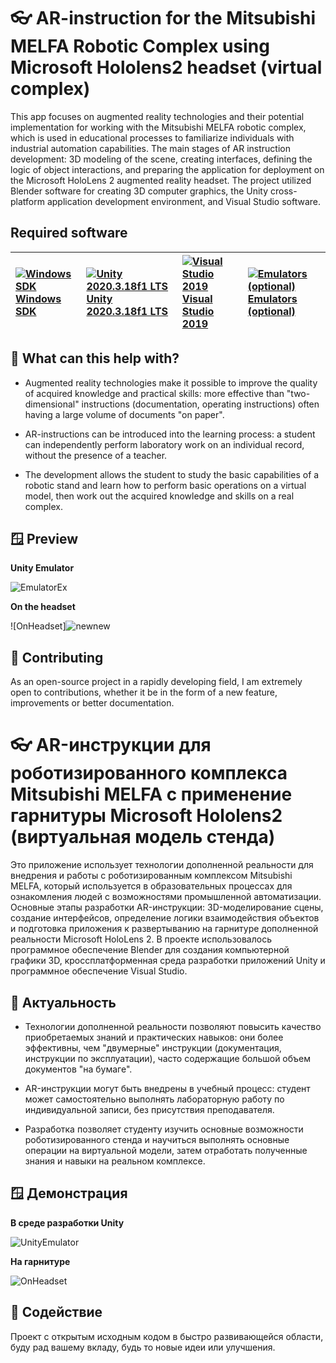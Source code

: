 # 👓 AR-instruction for the Mitsubishi MELFA Robotic Complex using Microsoft Hololens2 headset (virtual complex)

This app focuses on augmented reality technologies and their potential implementation for working with the Mitsubishi MELFA robotic complex, which is used in educational processes to familiarize individuals with industrial automation capabilities. The main stages of AR instruction development: 3D modeling of the scene, creating interfaces, defining the logic of object interactions, and preparing the application for deployment on the Microsoft HoloLens 2 augmented reality headset. The project utilized Blender software for creating 3D computer graphics, the Unity cross-platform application development environment, and Visual Studio software.

## Required software
| [![Windows SDK](https://docs.microsoft.com/windows/mixed-reality/mrtk-unity/features/images/MRTK170802_Short_17.png)](https://developer.microsoft.com/windows/downloads/windows-10-sdk) [Windows SDK](https://developer.microsoft.com/windows/downloads/windows-10-sdk)| [![Unity 2020.3.18f1 LTS](https://docs.microsoft.com/windows/mixed-reality/mrtk-unity/features/images/MRTK170802_Short_18.png)](https://unity3d.com/get-unity/download/archive) [Unity 2020.3.18f1 LTS](https://unity3d.com/get-unity/download/archive)| [![Visual Studio 2019](https://docs.microsoft.com/windows/mixed-reality/mrtk-unity/features/images/MRTK170802_Short_19.png)](http://dev.windows.com/downloads) [Visual Studio 2019](http://dev.windows.com/downloads)| [![Emulators (optional)](https://docs.microsoft.com/windows/mixed-reality/mrtk-unity/features/images/MRTK170802_Short_20.png)](https://docs.microsoft.com/windows/mixed-reality/using-the-hololens-emulator) [Emulators (optional)](https://docs.microsoft.com/windows/mixed-reality/using-the-hololens-emulator)|
| :--- | :--- | :--- | :--- |

## 🤖 What can this help with?

* Augmented reality technologies make it possible to improve the quality of acquired knowledge and practical skills: more effective than "two-dimensional" instructions (documentation, operating instructions) often having a large volume of documents "on paper".

* AR-instructions can be introduced into the learning process: a student can independently perform laboratory work on an individual record, without the presence of a teacher.

* The development allows the student to study the basic capabilities of a robotic stand and learn how to perform basic operations on a virtual model, then work out the acquired knowledge and skills on a real complex.

## 🪟 Preview

**Unity Emulator**

![EmulatorEx](https://github.com/Ranes027/Hololens2_Mitsubishi-Complex/assets/95719172/847ced41-1a60-4855-b996-80d8ba376912)

**On the headset**

![OnHeadset]![newnew](https://github.com/Ranes027/Hololens2_Mitsubishi-Complex/assets/95719172/0ad5ed41-4c79-4827-9060-ac70aef05480)

## 💁 Contributing

As an open-source project in a rapidly developing field, I am extremely open to contributions, whether it be in the form of a new feature, improvements or better documentation.


# 👓 AR-инструкции для роботизированного комплекса Mitsubishi MELFA с применение гарнитуры Microsoft Hololens2 (виртуальная модель стенда)

Это приложение использует технологии дополненной реальности для внедрения и работы с роботизированным комплексом Mitsubishi MELFA, который используется в образовательных процессах для ознакомления людей с возможностями промышленной автоматизации. Основные этапы разработки AR-инструкции: 3D-моделирование сцены, создание интерфейсов, определение логики взаимодействия объектов и подготовка приложения к развертыванию на гарнитуре дополненной реальности Microsoft HoloLens 2. В проекте использовалось программное обеспечение Blender для создания компьютерной графики 3D, кроссплатформенная среда разработки приложений Unity и программное обеспечение Visual Studio.

## 🤖 Актуальность

* Технологии дополненной реальности позволяют повысить качество приобретаемых знаний и практических навыков: они более эффективны, чем "двумерные" инструкции (документация, инструкции по эксплуатации), часто содержащие большой объем документов "на бумаге".

* AR-инструкции могут быть внедрены в учебный процесс: студент может самостоятельно выполнять лабораторную работу по индивидуальной записи, без присутствия преподавателя.

* Разработка позволяет студенту изучить основные возможности роботизированного стенда и научиться выполнять основные операции на виртуальной модели, затем отработать полученные знания и навыки на реальном комплексе.

## 🪟 Демонстрация

**В среде разработки Unity**

![UnityEmulator](https://github.com/Ranes027/Hololens2_Mitsubishi-Complex/assets/95719172/ebecc4ff-16fa-42a5-852d-b7a95dae6767)

**На гарнитуре**

![OnHeadset](https://github.com/Ranes027/Hololens2_Mitsubishi-Complex/assets/95719172/622f8756-d883-499b-8467-fc164e06558b)

## 💁 Содействие

Проект с открытым исходным кодом в быстро развивающейся области, буду рад вашему вкладу, будь то новые идеи или улучшения.
